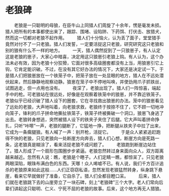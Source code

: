 # 老狼碑
　　老狼是一只聪明的母狼，在臣牛山上同猎人们周旋了十余年，愣是毫发未损。猎人把所有的本事都使出来了，跟踪、围堵、设陷阱、下药饵、打伏击、放猎犬，然而这一切都对老狼不起作用。 
　　猎人们十分恼火，认为丢了面子，堂堂猎手竟然对付不了一只老狼。猎人们发誓，一定要活捉这只老狼，研究研究这只老狼和别的狼有什么不一样的地方。 
　　一天，猎人偶然捉到了一只狼崽子，有人认定这是老狼的崽子，大家心中暗喜，决定用这只狼崽引老狼上钩。有人认为，这个办法未必有效，因为老狼十分狡猾，它面对很多高级圈套都没有上当，用狼崽引它上钩，它肯定能识破。不过，在没有其它好办法的情况下，大家还是决定试一下。于是猎人们把狼崽放在一个铁笼子中，把笼子放在一处显眼的地方，猎人在不远处潜伏起来，然后静静地观察动静。狼崽在笼子中不停地叫唤，并使劲用爪子抓铁丝，试图逃走，但一点用也没有。 
　　夜深了，老狼出现了。猎人们一阵惊喜，端起手中的枪。可老狼站在很远处，好像是在观察着铁笼中的狼崽，并不靠近铁笼子。老狼似乎已经识破了猎人设下的圈套，它在寻找救出狼崽的办法。笼中的狼崽看见了远处的老狼，大声地叫着，向老狼求救，老狼终于按捺不住了，它不顾一切地冲向笼子，锋利的爪子拼命地撕扯铁笼子，铁笼子终被撕破一个洞口，狼崽飞身逃了出去。老狼转身想逃，突然被猎人设下的铁夹子夹住了后腿。它大声叫着拼命挣扎，只听“咔嚓”一声，老狼的腿断了，它猛地一挣，把断腿从铁夹子中拉了出来，它成为一条瘸腿狼。有人喊了一声：别开枪，活捉它。 
　　于是众人紧紧追赶跑得不快的老狼，只见老狼向一处断崖方向奔去，猎人们心想，断崖方向是死路一条，这老狼真是糊涂了，看来活捉老狼不成问题了。 
　　老狼跑到断崖边站住了。猎人形成了一个扇形包围圈步步紧逼。老狼忽然转过身来面向众人，双方距离越来越近。忽然有人说：瞧，老狼是个瞎子。人们定睛一瞧，都惊呆了。只见老狼两眼深陷，眼珠布满白色的东西。天哪！众人唏嘘不已。有人说，我们千方百计追杀的老狼原来如此这般……人们正窃窃私语，忽然发现老狼猛然转身，纵身跳下悬崖，看来它早就做好了准备，它自杀了。猎人们全都目瞪口呆。 
　　后来，猎人们就在老狼跳下去的山崖旁立了一块石碑，刻上“老狼碑”三个大字。老人们常向后辈们讲起这只聪明、仁义、宁死不屈的老狼的故事。后来，这个地方再无人猎狼。
 